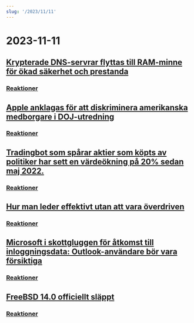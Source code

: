 ```yaml
---
slug: '/2023/11/11'
---
```


# 2023-11-11

## [Krypterade DNS-servrar flyttas till RAM-minne för ökad säkerhet och prestanda](https://mullvad.net/en/blog/moving-our-encrypted-dns-servers-to-run-in-ram)


### [Reaktioner](https://news.ycombinator.com/item?id=38217355)


## [Apple anklagas för att diskriminera amerikanska medborgare i DOJ-utredning](https://arstechnica.com/tech-policy/2023/11/apple-discriminated-against-us-citizens-in-hiring-doj-says/)


### [Reaktioner](https://news.ycombinator.com/item?id=38224950)


## [Tradingbot som spårar aktier som köpts av politiker har sett en värdeökning på 20% sedan maj 2022.](https://www.threads.net/@quiverquantitative/post/CzcB-Gsgqow)


### [Reaktioner](https://news.ycombinator.com/item?id=38226404)


## [Hur man leder effektivt utan att vara överdriven](https://www.jeffwofford.com/?p=2089)


### [Reaktioner](https://news.ycombinator.com/item?id=38224245)


## [Microsoft i skottgluggen för åtkomst till inloggningsdata: Outlook-användare bör vara försiktiga](https://www.heise.de/news/Microsoft-lays-hands-on-login-data-Beware-of-the-new-Outlook-9358925.html)


### [Reaktioner](https://news.ycombinator.com/item?id=38219568)


## [FreeBSD 14.0 officiellt släppt](https://lists.freebsd.org/archives/dev-commits-src-all/2023-November/033349.html)


### [Reaktioner](https://news.ycombinator.com/item?id=38219578)


<head>
  <meta property="og:title" content="Krypterade DNS-servrar flyttas till RAM-minne för ökad säkerhet och prestanda" />
  <meta property="og:type" content="website" />
  <meta property="og:image" content="https://og.cho.sh/api/og/?title=Krypterade%20DNS-servrar%20flyttas%20till%20RAM-minne%20f%C3%B6r%20%C3%B6kad%20s%C3%A4kerhet%20och%20prestanda&subheading=l%C3%B6rdag%2011%20november%202023%3A%20Sammanfattning%20av%20Hacker%20News" />
</head>
